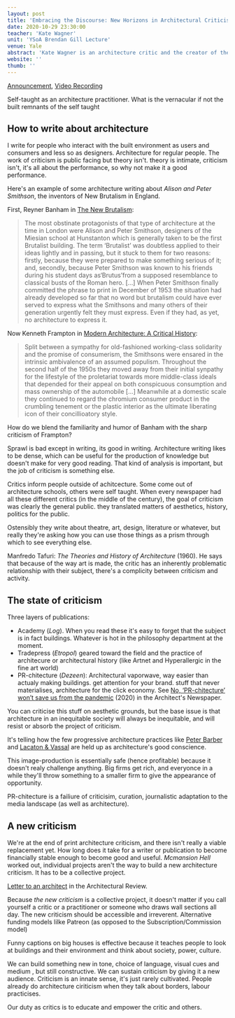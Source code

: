 ```yaml
---
layout: post
title: 'Embracing the Discourse: New Horizons in Architectural Criticism'
date: 2020-10-29 23:30:00
teacher: 'Kate Wagner'
unit: 'YSoA Brendan Gill Lecture'
venue: Yale
abstract: 'Kate Wagner is an architecture critic and the creator of the blog McMansion Hell. Previously a columnist at Curbed and The Baffler, her print criticism column America By Design runs bi-monthly in The New Republic. Kate’s writing on architecture and design has been featured in a number of publications including The Atlantic, CityLab, The Nation, Metropolis, and The Architectural Review.'
website: ''
thumb: ''
---
```


[Announcement](https://www.architecture.yale.edu/calendar/413-embracing-the-discourse-new-horizons-in-architectural-criticism), [Video Recording](https://yale.zoom.us/rec/play/hyM_j6ddh_LJUw4q_d4GWndbUnH83HbyRR3nJfefVPdylD9Q3qrpRFeFWcoTOUus4q_HyKep7FAKI1NZ.tQZBDHoBw8BxbvxH)

Self-taught as an architecture practitioner. What is the vernacular if not the built remnants of the self taught

## How to write about architecture

I write for people who interact with the built environment as users and consumers and less so as designers. Architecture for regular people. The work of criticism is public facing but theory isn't. theory is intimate, criticism isn't, it's all about the performance, so why not make it a good performance.

Here's an example of some architecture writing about _Alison and Peter Smithson_, the inventors of New Brutalism in England.

First, Reyner Banham in [The New Brutalism](https://archive.org/stream/TheNewBrutalismReynerBanham/The%20New%20Brutalism%20-%20Reyner%20Banham_djvu.txt):

> The most obstinate protagonists of that type of architecture at the time in London were Alison and Peter Smithson, designers of the Miesian school at Hunstanton which is generally taken to be the first Brutalist building. The term ‘Brutalist’ was doubtless applied to their ideas lightly and in passing, but it stuck to them for two reasons: firstly, because they were prepared to make something serious of it; and, secondly, because Peter Smithson was known to his friends during his student days as‘Brutus’from a supposed resemblance to classical busts of the Roman hero. [...] When Peter Smithson finally committed the phrase to print in December of 1953 the situation had already developed so far that no word but brutalism could have ever served to express what the Smithsons and many others of their generation urgently felt they must express. Even if they had, as yet, no architecture to express it.

Now Kenneth Frampton in [Modern Architecture: A Critical History](https://archive.org/details/modernarchitectu0000fram/page/264/mode/2up):

> Split between a sympathy for old-fashioned working-class solidarity and the promise of consumerism, the Smithsons were ensared in the intrinsic ambivalence of an assumed populism. Throughout the second half of the 1950s they moved away from their initial synpathy for the lifestyle of the proletariat towards more middle-class ideals that depended for their appeal on both conspicuous consumption and mass ownership of the automobile [...] Meanwhile at a domestic scale they continued to regard the chromium consumer product in the crumbling tenement or the plastic interior as the ultimate liberating icon of their concillioatory style.

How do we blend the familiarity and humor of Banham with the sharp criticism of Frampton?

Sprawl is bad except in writing, its good in writing. Architecture writing likes to be dense, which can be useful for the production of knowledge but doesn't make for very good reading. That kind of analysis is important, but the job of criticism is something else.

Critics inform people outside of achitcecture. Some come out of architecture schools, others were self taught. When every newspaper had all these different critics (in the middle of the century), the goal of criticism was clearly the general public. they translated matters of aesthetics, history, politics for the public.

Ostensibly they write about theatre, art, design, literature or whatever, but really they're asking how you can use those things as a prism through which to see everything else.

Manfredo Tafuri: _The Theories and History of Architecture_ (1960). He says that because of the way art is made, the critic has an inherently problematic relationship with their subject, there's a complicity between criticism and activity.

## The state of criticism

Three layers of publications:

- Academy (_Log_). When you read these it's easy to forget that the subject is in fact buildings. Whatever is hot in the philosophy department at the moment.
- Tradepress (_Etropol_) geared toward the field and the practice of architecure or architectural history (like Artnet and Hyperallergic in the fine art world)
- PR-chitecture (_Dezeen_): Architectural vaporwave, way easier than actualy making buildings. get attention for your brand. stuff that never materialises, architecture for the click economy. See [No, ‘PR-chitecture’ won’t save us from the pandemic](https://www.archpaper.com/2020/06/opinion-no-pr-chitecture-wont-save-us-from-the-pandemic/) (2020) in the Architect's Newspaper.

You can criticise this stuff on aesthetic grounds, but the base issue is that architecture in an inequitable society will always be inequitable, and will resist or absorb the project of criticism.

It's telling how the few progressive architecture practices like [Peter Barber](https://www.peterbarberarchitects.com/) and [Lacaton & Vassal](https://www.lacatonvassal.com/) are held up as architecture's good conscience.

This image-production is essentially safe (hence profitable) because it doesn't realy challenge anything. Big firms get rich, and everyonce in a while they'll throw something to a smaller firm to give the appearance of opportunity.

PR-chitecture is a failiure of criticisim, curation, journalistic adaptation to the media landscape (as well as architecture).

## A new criticism

We're at the end of print architecture criticism, and there isn't really a viable replacement yet. How long does it take for a writer or publication to become financially stable enough to become good and useful. _Mcmansion Hell_ worked out, individual projects aren't the way to build a new architecture criticism. It has to be a collective project.

[Letter to an architect](https://www.architectural-review.com/essays/letters-to-a-young-architect/kate-wagner-letter-to-a-young-architect) in the Architectural Review.

Because _the new criticism_ is a collective project, it doesn't matter if you call yourself a critic or a practitioner or someone who draws wall sections all day. The new criticism should be accessible and irreverent. Alternative funding models lilke Patreon (as opposed to the Subscription/Commission model)

Funny captions on big houses is effective because it teaches people to look at buildings and their environment and think about society, power, culture.

We can build something new in tone, choice of language, visual cues and medium , but still constructive. We can sustain criticism by giving it a new audience. Criticism is an innate sense, it's just rarely cultivated. People already do architecture ciriticism when they talk about borders, labour practicises.

Our duty as critics is to educate and empower the critic and others.
